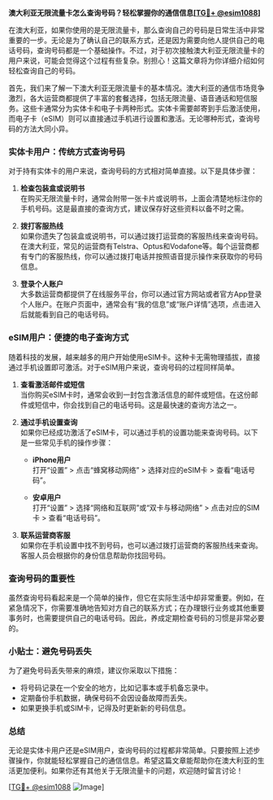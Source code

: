**澳大利亚无限流量卡怎么查询号码？轻松掌握你的通信信息[[TG💪+ @esim1088](https://t.me/s/esim1088)]**

在澳大利亚，如果你使用的是无限流量卡，那么查询自己的号码是日常生活中非常重要的一步。无论是为了确认自己的联系方式，还是因为需要向他人提供自己的电话号码，查询号码都是一个基础操作。不过，对于初次接触澳大利亚无限流量卡的用户来说，可能会觉得这个过程有些复杂。别担心！这篇文章将为你详细介绍如何轻松查询自己的号码。

首先，我们来了解一下澳大利亚无限流量卡的基本情况。澳大利亚的通信市场竞争激烈，各大运营商都提供了丰富的套餐选择，包括无限流量、语音通话和短信服务。这些卡通常分为实体卡和电子卡两种形式。实体卡需要邮寄到手后激活使用，而电子卡（eSIM）则可以直接通过手机进行设置和激活。无论哪种形式，查询号码的方法大同小异。

### 实体卡用户：传统方式查询号码

对于持有实体卡的用户来说，查询号码的方式相对简单直接。以下是具体步骤：

1. **检查包装盒或说明书**  
   在购买无限流量卡时，通常会附带一张卡片或说明书，上面会清楚地标注你的手机号码。这是最直接的查询方式，建议保存好这些资料以备不时之需。

2. **拨打客服热线**  
   如果你遗失了包装盒或说明书，可以通过拨打运营商的客服热线来查询号码。在澳大利亚，常见的运营商有Telstra、Optus和Vodafone等。每个运营商都有专门的客服热线，你可以通过拨打电话并按照语音提示操作来获取你的号码信息。

3. **登录个人账户**  
   大多数运营商都提供了在线服务平台，你可以通过官方网站或者官方App登录个人账户。在账户页面中，通常会有“我的信息”或“账户详情”选项，点击进入后就能看到自己的电话号码。

### eSIM用户：便捷的电子查询方式

随着科技的发展，越来越多的用户开始使用eSIM卡。这种卡无需物理插拔，直接通过手机设置即可激活。对于eSIM用户来说，查询号码的过程同样简单。

1. **查看激活邮件或短信**  
   当你购买eSIM卡时，通常会收到一封包含激活信息的邮件或短信。在这份邮件或短信中，你会找到自己的电话号码。这是最快速的查询方法之一。

2. **通过手机设置查询**  
   如果你已经成功激活了eSIM卡，可以通过手机的设置功能来查询号码。以下是一些常见手机的操作步骤：
   
   - **iPhone用户**  
     打开“设置” > 点击“蜂窝移动网络” > 选择对应的eSIM卡 > 查看“电话号码”。
     
   - **安卓用户**  
     打开“设置” > 选择“网络和互联网”或“双卡与移动网络” > 点击对应的SIM卡 > 查看“电话号码”。

3. **联系运营商客服**  
   如果你在手机设置中找不到号码，也可以通过拨打运营商的客服热线来查询。客服人员会根据你的身份信息帮助你找回号码。

### 查询号码的重要性

虽然查询号码看起来是一个简单的操作，但它在实际生活中却非常重要。例如，在紧急情况下，你需要准确地告知对方自己的联系方式；在办理银行业务或其他重要事务时，也需要提供自己的电话号码。因此，养成定期检查号码的习惯是非常必要的。

### 小贴士：避免号码丢失

为了避免号码丢失带来的麻烦，建议你采取以下措施：
- 将号码记录在一个安全的地方，比如记事本或手机备忘录中。
- 定期备份手机数据，确保号码不会因设备故障而丢失。
- 如果更换手机或SIM卡，记得及时更新新的号码信息。

### 总结

无论是实体卡用户还是eSIM用户，查询号码的过程都非常简单。只要按照上述步骤操作，你就能轻松掌握自己的通信信息。希望这篇文章能帮助你在澳大利亚的生活更加便利。如果你还有其他关于无限流量卡的问题，欢迎随时留言讨论！

[[TG💪+ @esim1088](https://t.me/s/esim1088) ![Image](https://i.postimg.cc/4NQfJmqS/Snipaste-2025-05-13-00-14-12.png)]